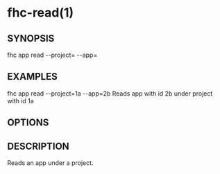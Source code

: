 fhc-read(1)
===========
## SYNOPSIS

 fhc app read --project=<project> --app=<app>

## EXAMPLES

  fhc app read --project=1a --app=2b    Reads app with id 2b under project with id 1a


## OPTIONS

## DESCRIPTION

Reads an app under a project.

